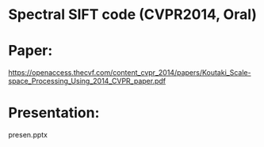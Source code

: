 # Spectral SIFT code (CVPR2014, Oral)


# Paper:
https://openaccess.thecvf.com/content_cvpr_2014/papers/Koutaki_Scale-space_Processing_Using_2014_CVPR_paper.pdf


# Presentation:

presen.pptx
